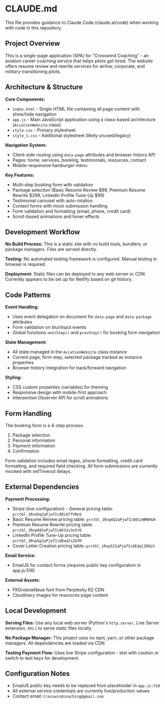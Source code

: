 # CLAUDE.md

This file provides guidance to Claude Code (claude.ai/code) when working with code in this repository.

## Project Overview

This is a single-page application (SPA) for "Crosswind Coaching" - an aviation career coaching service that helps pilots get hired. The website offers resume review and rewrite services for airline, corporate, and military-transitioning pilots.

## Architecture & Structure

**Core Components:**
- `index.html` - Single HTML file containing all page content with show/hide navigation
- `app.js` - Main JavaScript application using a class-based architecture (`AviationWebsite` class)
- `style.css` - Primary stylesheet 
- `style_1.css` - Additional stylesheet (likely unused/legacy)

**Navigation System:**
- Client-side routing using `data-page` attributes and browser history API
- Pages: home, services, booking, testimonials, resources, contact
- Mobile-responsive hamburger menu

**Key Features:**
- Multi-step booking form with validation
- Package selection (Basic Resume Review $99, Premium Resume Rewrite $299, LinkedIn Profile Tune-Up $99)
- Testimonial carousel with auto-rotation
- Contact forms with mock submission handling
- Form validation and formatting (email, phone, credit card)
- Scroll-based animations and hover effects

## Development Workflow

**No Build Process:** This is a static site with no build tools, bundlers, or package managers. Files are served directly.

**Testing:** No automated testing framework is configured. Manual testing in browser is required.

**Deployment:** Static files can be deployed to any web server or CDN. Currently appears to be set up for Netlify based on git history.

## Code Patterns

**Event Handling:**
- Uses event delegation on document for `data-page` and `data-package` attributes
- Form validation on blur/input events
- Global functions `nextStep()` and `prevStep()` for booking form navigation

**State Management:**
- All state managed in the `AviationWebsite` class instance
- Current page, form step, selected package tracked as instance properties
- Browser history integration for back/forward navigation

**Styling:**
- CSS custom properties (variables) for theming
- Responsive design with mobile-first approach
- Intersection Observer API for scroll animations

## Form Handling

The booking form is a 4-step process:
1. Package selection
2. Personal information
3. Payment information  
4. Confirmation

Form validation includes email regex, phone formatting, credit card formatting, and required field checking. All form submissions are currently mocked with setTimeout delays.

## External Dependencies

**Payment Processing:**
- Stripe (live configuration) - General pricing table: `prctbl_1RnUUq2aPjwTIc0EL8ffVNc6`
- Basic Resume Review pricing table: `prctbl_1Rnp6Q2aPjwTIc0ESzNMBHGH`
- Premium Resume Rewrite pricing table: `prctbl_1Rnp692aPjwTIc0E31v3x5rQ`
- LinkedIn Profile Tune-Up pricing table: `prctbl_1Rnp5p2aPjwTIc0Ewd2sZGYM`
- Cover Letter Creation pricing table: `prctbl_1Rnp5I2aPjwTIc0Edql2RQih`

**Email Service:**
- EmailJS for contact forms (requires public key configuration in app.js:516)

**External Assets:**
- FKGroteskNeue font from Perplexity R2 CDN
- Cloudinary images for resources page content

## Local Development

**Serving Files:** Use any local web server (Python's `http.server`, Live Server extension, etc.) to serve static files locally.

**No Package Manager:** This project uses no npm, yarn, or other package managers. All dependencies are loaded via CDN.

**Testing Payment Flow:** Uses live Stripe configuration - test with caution or switch to test keys for development.

## Configuration Notes

- EmailJS public key needs to be replaced from placeholder in `app.js:516`
- All external service credentials are currently live/production values
- Contact email: `Crosswindcoaching@gmail.com`